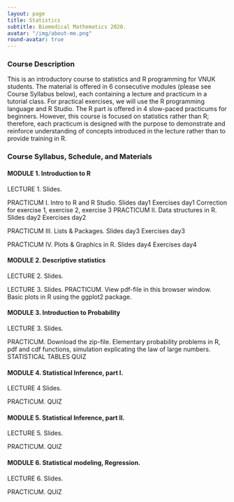 ```yaml
---
layout: page
title: Statistics
subtitle: Biomedical Mathematics 2020.
avatar: "/img/about-me.png"
round-avatar: true
---
```

### Course Description
This is an introductory course to statistics and R programming for VNUK students. The material is offered in 6 consecutive modules (please see Course Syllabus below), each containing a lecture and practicum in a tutorial class. For practical exercises, we will use the R programming language and R Studio. The R part is offered in 4 slow-paced practicums for beginners. However, this course is focused on statistics rather than R; therefore, each practicum is designed with the purpose to demonstrate and reinforce understanding of concepts introduced in the lecture rather than to provide training in R. 
### Course Syllabus, Schedule, and Materials

#### MODULE 1. Introduction to R
LECTURE 1. 
Slides.

PRACTICUM I. Intro to R and R Studio.
Slides day1
Exercises day1
Correction for exercise 1, exercise 2, exercise 3
PRACTICUM II. Data structures in R. 
Slides day2
Exercises day2

PRACTICUM III. Lists & Packages. 
Slides day3
Exercises day3

PRACTICUM IV. Plots & Graphics in R. 
Slides day4
Exercises day4
#### MODULE 2. Descriptive statistics
LECTURE 2. 
Slides.

LECTURE 3. 
Slides.
PRACTICUM. View pdf-file in this browser window. Basic plots in R using the ggplot2 package.

#### MODULE 3. Introduction to Probability
LECTURE 3. 
Slides.

PRACTICUM. Download the zip-file. Elementary probability problems in R, pdf and cdf functions, simulation explicating the law of large numbers.
STATISTICAL TABLES
QUIZ

#### MODULE 4. Statistical Inference, part I.
LECTURE 4
Slides.

PRACTICUM. 
QUIZ

#### MODULE 5. Statistical Inference, part II. 
LECTURE 5. 
Slides.

PRACTICUM. 
QUIZ
#### MODULE 6. Statistical modeling, Regression.
LECTURE 6. 
Slides.

PRACTICUM. 
QUIZ



